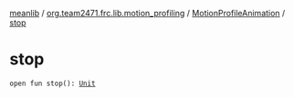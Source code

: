 [meanlib](../../index.md) / [org.team2471.frc.lib.motion_profiling](../index.md) / [MotionProfileAnimation](index.md) / [stop](./stop.md)

# stop

`open fun stop(): `[`Unit`](https://kotlinlang.org/api/latest/jvm/stdlib/kotlin/-unit/index.html)